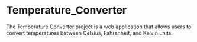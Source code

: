 # Temperature_Converter
The Temperature Converter project is a web application that allows users to convert temperatures between Celsius, Fahrenheit, and Kelvin units.
